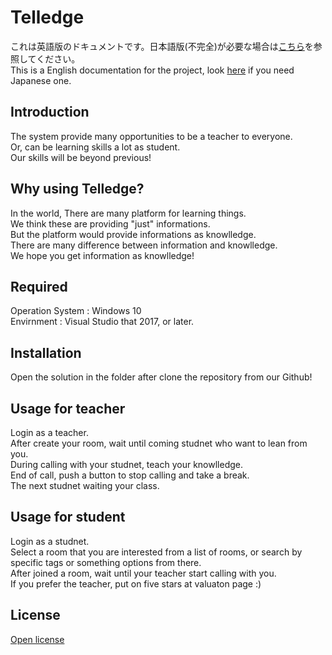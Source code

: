 # Telledge
これは英語版のドキュメントです。日本語版(不完全)が必要な場合は[こちら](./README.ja.md)を参照してください。  
This is a English documentation for the project, look [here](./README.ja.md) if you need Japanese one.

## Introduction
The system provide many opportunities to be a teacher to everyone.  
Or, can be learning skills a lot as student.  
Our skills will be beyond previous!  

## Why using Telledge?
In the world, There are many platform for learning things.  
We think these are providing "just" informations.  
But the platform would provide informations as knowlledge.  
There are many difference between information and knowlledge.  
We hope you get information as knowlledge!

## Required
Operation System :  Windows 10  
Envirnment : Visual Studio that 2017, or later.  

## Installation
Open the solution in the folder after clone the repository from our Github!

## Usage for teacher
Login as a teacher.  
After create your room, wait until coming studnet who want to lean from you.  
During calling with your studnet, teach your knowlledge.  
End of call, push a button to stop calling and take a break.  
The next studnet waiting your class.  

## Usage for student
Login as a studnet.  
Select a room that you are interested from a list of rooms, or search by specific tags or something options from there.  
After joined a room, wait until your teacher start calling with you.  
If you prefer the teacher, put on five stars at valuaton page :)  

## License
[Open license](./LICENSE)
